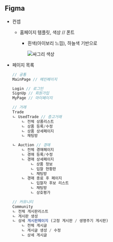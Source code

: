 ## Figma

- 컨셉
    - 홈페이지 템플릿, 색상        //   폰트
        - 흰색(아이보리 느낌), 하늘색 기반으로

            ![싸그리 색상](./메인색상.JPG)

- 페이지 목록

    ```jsx
    // 공통
    MainPage // 메인페이지

    Login // 로그인
    SignUp // 회원가입
    MyPage // 마이페이지

    // 거래
    Trade
    ㄴ UsedTrade // 증고거래
    	ㄴ 전체 상품리스트
    	ㄴ 상품 등록/수정
    	ㄴ 상품 상세페이지
    	ㄴ 채팅방

    ㄴ Auction // 경매
    	ㄴ 전체 경매페이지
    	ㄴ 경매 등록/수정
    	ㄴ 경매 상세페이지
    		ㄴ 상품 정보
    		ㄴ 입찰 현황판
    		ㄴ 채팅방
    	ㄴ 경매 종료 후 페이지
    		ㄴ 입찰자 후보 리스트
    		ㄴ 채팅방
    		ㄴ 상호평가

    // 커뮤니티
    Community
    ㄴ 전체 게시판리스트
    ㄴ 게시판 생성
    ㄴ 상세 게시판페이지 (고정 게시판 / 생명주기 게시판)
    	ㄴ 전체 게시글
    	ㄴ 게시글 생성 / 수정
    	ㄴ 상세 게시글

    ```